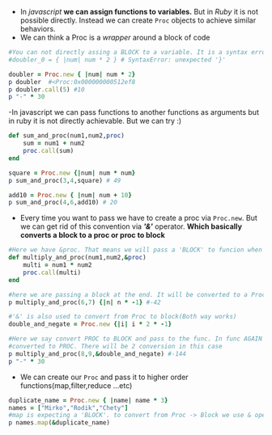 - In _javascript_ **we can assign functions to variables.** But in _Ruby_ it is not possible directly. Instead we can create `Proc` objects to achieve similar behaviors.
- We can think a Proc is a _wrapper_ around a block of code
```rb
#You can not directly assing a BLOCK to a variable. It is a syntax error
#doubler_0 = { |num| num * 2 } # SyntaxError: unexpected '}'

doubler = Proc.new { |num| num * 2}
p doubler  #<Proc:0x000000000512ef8
p doubler.call(5) #10
p "-" * 30
```

-In javascript we can pass functions to another functions as arguments but in ruby it is not directly achievable. But we can try :)
```rb
def sum_and_proc(num1,num2,proc)
    sum = num1 + num2
    proc.call(sum)
end

square = Proc.new {|num| num * num}
p sum_and_proc(3,4,square) # 49

add10 = Proc.new { |num| num + 10}
p sum_and_proc(4,6,add10) # 20
```

- Every time you want to pass we have to create a proc via `Proc.new`. But we can get rid of this convention via ***'&'*** operator. 
**Which basically converts a block to a proc or proc to block**
```rb
#Here we have &proc. That means we will pass a 'BLOCK' to funcion when called, and our function will convert this block to a 'PROC' via '&' operator
def multiply_and_proc(num1,num2,&proc)
    multi = num1 * num2
    proc.call(multi)
end

#here we are passing a block at the end. It will be converted to a Proc by func itself via '&'
p multiply_and_proc(6,7) {|n| n * -1} #-42

#'&' is also used to convert from Proc to block(Both way works)
double_and_negate = Proc.new {|i| i * 2 * -1}

#Here we say convert PROC to BLOCK and pass to the func. In func AGAIN this BLOCK will be
#converted to PROC. There will be 2 conversion in this case
p multiply_and_proc(8,9,&double_and_negate) #-144
p "-" * 30
```
- We can create our `Proc` and pass it to higher order functions(map,filter,reduce ...etc)
```rb
duplicate_name = Proc.new { |name| name * 3}
names = ["Mirko","Rodik","Chety"]
#map is expecting a 'BLOCK'. to convert from Proc -> Block we use & operator
p names.map(&duplicate_name)
```



